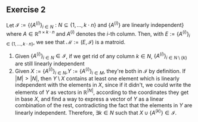 ## Exercise 2

Let $\mathcal{I} := \left\{\{A^{(i)}\}_{i\in N} : N\subseteq \{1,\dots, k\cdot n\} \text{ and } \{A^{(i)}\} \text{ are linearly independent}\right\}$ where $A\in\mathbb{R}^ {n\times k\cdot n}$ and $A^{(i)}$ denotes the $i$-th column. Then, with $E:= \{A^{(i)}\}_{i\in\{1,\dots, k\cdot n\}}$, we see that $\mathcal{M} := (E,\mathcal{I})$ is a matroid.

1. Given $\{A^{(i)}\}_{i\in N}\in\mathcal{I}$, if we get rid of any column $k\in N$, $\{A^{(i)}\}_{i\in N\setminus \{k\}}$ are still linearly independent
2. Given $X:=\{A^{(i)}\}_{i\in N}$,$Y:=\{A^{(i)}\}_{i\in M}$, they're both in $\mathcal{I}$ by definition. If $|M| > |N|$, then $Y\setminus X$ contains at least one element which is linearly independent with the elements in $X$, since if it didn't, we could write the elements of $Y$ as vectors in $\mathbb{R}^|N|$, according to the coordinates they get in base $X$, and find a way to express a vector of $Y$ as a linear combination of the rest, contradicting the fact that the elements in $Y$ are linearly independent. Therefore, $\exists k\in N$ such that $X\cup\{A^{(k)}\}\in\mathcal{I}$.

